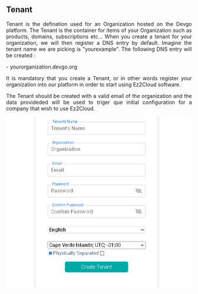 ## Tenant
<div style='text-align: justify;'> 
<p>Tenant is the defination used for an Organization hosted on the Devgo platform.
The Tenant is the container for items of your Organization such as products, domains, subscriptions etc…
When you create a tenant for your organization, we will then register a DNS entry by default.  
Imagine the tenant name we are picking is "yourexample". The following DNS entry will be created :

<p>- yourorganization.devgo.org

<p>It is mandatory that you create a Tenant, or in other words register your organization into our platform in order to start using Ez2Cloud software.

The Tenant should be created with a valid email of the organization and the data provideded will be used to triger que initial configuration for a company that wish to use Ez2Cloud. 
</div>

![Image of how to create a tenant](../images/TenantConcept.png)